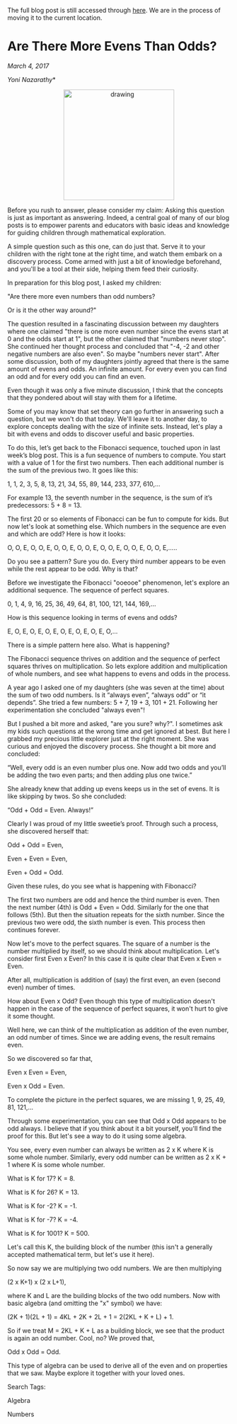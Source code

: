 The full blog post is still accessed through [here](https://www.1onepsilon.com/single-post/2017/03/04/Are-There-More-Evens-Than-Odds/). We are in the process of moving it to the current location.

# Are There More Evens Than Odds?
*March 4, 2017*

*Yoni Nazarathy**

<center>
 <img class = "blog-inline-image" src="https://es-app.com/assets/abc873.png" alt="drawing" width="250px"/>
</center> 



Before you rush to answer, please consider my claim: Asking this question is just as important as answering. Indeed, a central goal of many of our blog posts is to empower parents and educators with basic ideas and knowledge for guiding children through mathematical exploration.

 

A simple question such as this one, can do just that. Serve it to your children with the right tone at the right time, and watch them embark on a discovery process. Come armed with just a bit of knowledge beforehand, and you'll be a tool at their side, helping them feed their curiosity.

 

In preparation for this blog post, I asked my children:

"Are there more even numbers than odd numbers?

Or is it the other way around?"

The question resulted in a fascinating discussion between my daughters where one claimed "there is one more even number since the evens start at 0 and the odds start at 1", but the other claimed that "numbers never stop". She continued her thought process and concluded that "-4, -2 and other negative numbers are also even". So maybe "numbers never start". After some discussion, both of my daughters jointly agreed that there is the same amount of evens and odds. An infinite amount. For every even you can find an odd and for every odd you can find an even. 

 

Even though it was only a five minute discussion, I think that the concepts that they pondered about will stay with them for a lifetime.

 

Some of you may know that set theory can go further in answering such a question, but we won't do that today. We'll leave it to another day, to explore concepts dealing with the size of infinite sets. Instead, let's play a bit with evens and odds to discover useful and basic properties.

To do this, let’s get back to the Fibonacci sequence, touched upon in last week’s blog post. This is a fun sequence of numbers to compute. You start with a value of 1 for the first two numbers. Then each additional number is the sum of the previous two. It goes like this:

 

1, 1, 2, 3, 5, 8, 13, 21, 34, 55, 89, 144, 233, 377, 610,…

 

For example 13, the seventh number in the sequence, is the sum of it’s predecessors:  5 + 8 = 13.

 

The first 20 or so elements of Fibonacci can be fun to compute for kids. But now let's look at something else. Which numbers in the sequence are even and which are odd? Here is how it looks:

 

O, O, E, O, O, E, O, O, E, O, O, E, O, O, E, O, O, E, O, O, E,…..

 

Do you see a pattern? Sure you do. Every third number appears to be even while the rest appear to be odd. Why is that?

Before we investigate the Fibonacci "ooeooe" phenomenon, let's explore an additional sequence. The sequence of perfect squares. 

 

0, 1, 4, 9, 16, 25, 36, 49, 64, 81, 100, 121, 144, 169,...

 

How is this sequence looking in terms of evens and odds?

 

E, O, E, O, E, O, E, O, E, O, E, O, E, O,...

 

There is a simple pattern here also. What is happening?

The Fibonacci sequence thrives on addition and the sequence of perfect squares thrives on multiplication. So lets explore addition and multiplication of whole numbers, and see what happens to evens and odds in the process.

 

A year ago I asked one of my daughters (she was seven at the time) about the sum of two odd numbers. Is it “always even”, “always odd” or “it depends”. She tried a few numbers: 5 + 7,  19 + 3,  101 + 21. Following her experimentation she concluded "always even"! 

 

But I pushed a bit more and asked, "are you sure? why?". I sometimes ask my kids such questions at the wrong time and get ignored at best. But here I grabbed my precious little explorer just at the right moment. She was curious and enjoyed the discovery process. She thought a bit more and concluded:

 

“Well, every odd is an even number plus one. Now add two odds and you’ll be adding the two even parts; and then adding plus one twice.”

 

She already knew that adding up evens keeps us in the set of evens. It is like skipping by twos. So she concluded: 

 

“Odd + Odd = Even. Always!”

 

Clearly I was proud of my little sweetie’s proof. Through such a process, she discovered herself that:

 

Odd + Odd = Even,

Even + Even = Even,

Even + Odd  = Odd.

 

Given these rules, do you see what is happening with Fibonacci? 

 

The first two numbers are odd and hence the third number is even. Then the next number (4th) is Odd + Even = Odd. Similarly for the one that follows (5th). But then the situation repeats for the sixth number. Since the previous two were odd, the sixth number is even. This process then continues forever. 


Now let's move to the perfect squares. The square of a number is the number multiplied by itself, so we should think about multiplication. Let's consider first Even x Even? In this case it is quite clear that Even x Even = Even.

 

After all, multiplication is addition of (say) the first even, an even (second even) number of times.

 

How about Even x Odd? Even though this type of multiplication doesn't happen in the case of the sequence of perfect squares, it won't hurt to give it some thought. 

 

Well here, we can think of the multiplication as addition of the even number, an odd number of times. Since we are adding evens, the result remains even. 

 

So we discovered so far that,

 

Even x Even = Even,

Even x Odd  = Even.

 

To complete the picture in the perfect squares, we are missing 1, 9, 25, 49, 81, 121,...

 

Through some experimentation, you can see that Odd x Odd  appears to be odd always. I believe that if you think about it a bit yourself, you'll find the proof for this. But let's see a way to do it using some algebra.

 

You see, every even number can always be written as 2 x K where K is some whole number. Similarly, every odd number can be written as 2 x K + 1 where K is some whole number.

 

What is K for 17? K = 8. 

 

What is K for 26? K = 13.

 

What is K for -2? K = -1.

 

What is K for -7? K = -4.

 

What is K for 1001? K = 500.

 

Let's call this K, the building block of the number (this isn't a generally accepted mathematical term, but let's use it here).

 

So now say we are multiplying two odd numbers. We are then multiplying

 

(2 x K+1) x (2 x L+1),

 

where K  and L are the building blocks of the two odd numbers. Now with basic algebra (and omitting the "x" symbol) we have:

 

(2K + 1)(2L + 1) = 4KL + 2K + 2L + 1 = 2(2KL + K + L) + 1.

 

So if we treat M = 2KL + K + L as a building block, we see that the product is again an odd number. Cool, no? We proved that, 

 

Odd x Odd = Odd.

 

This type of algebra can be used to derive all of the even and on properties that we saw. Maybe explore it together with your loved ones.

 

 

Search Tags:

Algebra

Numbers